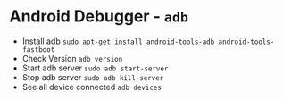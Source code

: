 # Android Debugger - `adb`

- Install adb `sudo apt-get install android-tools-adb android-tools-fastboot`
- Check Version `adb version`
- Start adb server `sudo adb start-server`
- Stop adb server `sudo adb kill-server`
- See all device connected `adb devices`
